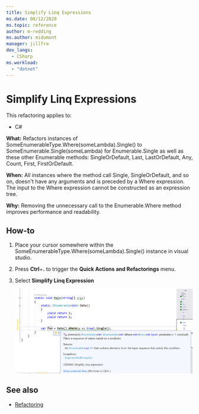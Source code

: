 ```yaml
---
title: Simplify Linq Expressions
ms.date: 08/12/2020
ms.topic: reference
author: m-redding
ms.author: midumont
manager: jillfra
dev_langs:
  - CSharp
ms.workload: 
  - "dotnet"
---
```

# Simplify Linq Expressions

This refactoring applies to:

- C#

**What:** Refactors instances of SomeEnumerableType.Where(someLambda).Single() to SomeEnumerable.Single(someLambda) for Enumerable.Single as well as these other Enumerable methods: SingleOrDefault, Last, LastOrDefault, Any, Count, First, FirstOrDefault.

**When:**  All instances where the method call Single, SingleOrDefault, and so on, doesn't have any arguments and is preceded by a Where expression. The input to the Where expression cannot be constructed as an expression tree.

**Why:** Removing the unnecessary call to the Enumerable.Where method improves performance and readability.

## How-to

1. Place your cursor somewhere within the SomeEnumerableType.Where(someLambda).Single() instance in visual studio.
2. Press **Ctrl**+**.** to trigger the **Quick Actions and Refactorings** menu.
3. Select **Simplify Linq Expression**

   ![Convert typeof to nameof](media/simplifylinq.png)

## See also

- [Refactoring](../refactoring-in-visual-studio.md)
